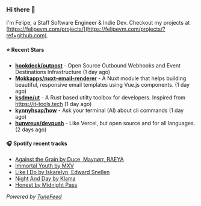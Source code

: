 ### Hi there 👋

I'm Felipe, a Staff Software Engineer & Indie Dev. Checkout my projects at [https://felipevm.com/projects/](https://felipevm.com/projects/?ref=github.com).

#### ⭐ Recent Stars
- **[hookdeck/outpost](https://github.com/hookdeck/outpost)** - Open Source Outbound Webhooks and Event Destinations Infrastructure (1 day ago)
- **[Mokkapps/nuxt-email-renderer](https://github.com/Mokkapps/nuxt-email-renderer)** - A Nuxt module that helps building beautiful, responsive email templates using Vue.js components. (1 day ago)
- **[ksdme/ut](https://github.com/ksdme/ut)** - A Rust based utilty toolbox for developers. Inspired from https://it-tools.tech (1 day ago)
- **[kynnyhsap/how](https://github.com/kynnyhsap/how)** - Ask your terminal (AI) about cli commands (1 day ago)
- **[hunvreus/devpush](https://github.com/hunvreus/devpush)** - Like Vercel, but open source and for all languages. (2 days ago)

#### 🎧 Spotify recent tracks
- [Against the Grain by Duce, Maynørr, RAEYA](https://open.spotify.com/track/6zIrqCevd3BhrpVfCesT0Y)
- [Immortal Youth by MXV](https://open.spotify.com/track/19SjaY6rnyjzQf3wMIsQxL)
- [Like I Do by Iskarelyn, Edward Snellen](https://open.spotify.com/track/3O9Bqcv0H1onhXZvsJIQow)
- [Night And Day by Klama](https://open.spotify.com/track/6WhI5UTTCJgdPwe6ewUck0)
- [Honest by Midnight Pass](https://open.spotify.com/track/3iHfTiU67hOErucVUmCQ7i)

_Powered by [TuneFeed](https://tunefeed.app?ref=github.com)_
